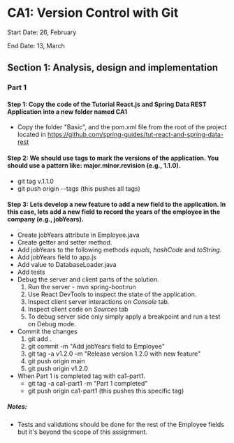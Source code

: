 # CA1: Version Control with Git

Start Date: 26, February

End Date: 13, March

## Section 1: Analysis, design and implementation

### Part 1

#### Step 1: Copy the code of the Tutorial React.js and Spring Data REST Application into a new folder named CA1
 
- Copy the folder "Basic", and the pom.xml file from the root of the project located in https://github.com/spring-guides/tut-react-and-spring-data-rest

#### Step 2: We should use tags to mark the versions of the application. You should use a pattern like: major.minor.revision (e.g., 1.1.0).
- git tag v.1.1.0
- git push origin --tags (this pushes all tags)

#### Step 3: Lets develop a new feature to add a new field to the application. In this case, lets add a new field to record the years of the employee in the company (e.g., jobYears).
- Create jobYears attribute in Employee.java
- Create getter and setter method. 
- Add jobYears to the following methods _equals_, _hashCode_ and _toString_.
- Add jobYears field to app.js
- Add value to DatabaseLoader.java 
- Add tests
- Debug the server and client parts of the solution.
  1. Run the server - mvn spring-boot:run
  2. Use React DevTools to inspect the state of the application.
  3. Inspect client server interactions on _Console_ tab.
  4. Inspect client code on _Sources_ tab
  5. To debug server side only simply apply a breakpoint and run a test on Debug mode.
- Commit the changes
  1. git add .
  2. git commit -m "Add jobYears field to Employee"
  3. git tag -a v1.2.0 -m "Release version 1.2.0 with new feature"
  4. git push origin main 
  5. git push origin v1.2.0
- When Part 1 is completed tag with ca1-part1.
  - git tag -a ca1-part1 -m "Part 1 completed"
  - git push origin ca1-part1 (this pushes this specific tag)

##### Notes:

- Tests and validations should be done for the rest of the Employee fields but it's beyond the scope of this assignment.
